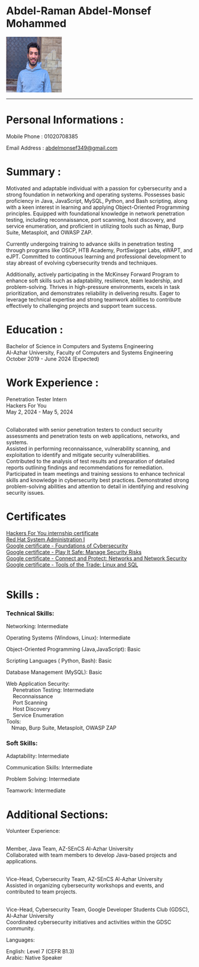 # Abdel-Raman Abdel-Monsef Mohammed

<img src="photo/pic.jpg" alt="Personal Picture" width="150" height="150">

<br>
<hr>

# Personal Informations :

Mobile Phone : 01020708385

Email Address : abdelmonsef349@gmail.com

# Summary : 

<p>
Motivated and adaptable individual with a passion for cybersecurity and a strong foundation in networking and operating systems. Possesses basic proficiency in Java, JavaScript, MySQL, Python, and Bash scripting, along with a keen interest in learning and applying Object-Oriented Programming principles. Equipped with foundational knowledge in network penetration testing, including reconnaissance, port scanning, host discovery, and service enumeration, and proficient in utilizing tools such as Nmap, Burp Suite, Metasploit, and OWASP ZAP.

Currently undergoing training to advance skills in penetration testing through programs like OSCP, HTB Academy, PortSwigger Labs, eWAPT, and eJPT. Committed to continuous learning and professional development to stay abreast of evolving cybersecurity trends and techniques.

Additionally, actively participating in the McKinsey Forward Program to enhance soft skills such as adaptability, resilience, team leadership, and problem-solving. Thrives in high-pressure environments, excels in task prioritization, and demonstrates reliability in delivering results. Eager to leverage technical expertise and strong teamwork abilities to contribute effectively to challenging projects and support team success.
</p>

# Education :

Bachelor of Science in Computers and Systems Engineering<br>
Al-Azhar University, Faculty of Computers and Systems Engineering<br>
October 2019 - June 2024 (Expected)<br>


# Work Experience :


Penetration Tester Intern<br>
Hackers For You<br>
May 2, 2024 - May 5, 2024 <br><br>

Collaborated with senior penetration testers to conduct security assessments and penetration tests on web applications, networks, and systems.<br>
Assisted in performing reconnaissance, vulnerability scanning, and exploitation to identify and mitigate security vulnerabilities.<br>
Contributed to the analysis of test results and preparation of detailed reports outlining findings and recommendations for remediation.<br>
Participated in team meetings and training sessions to enhance technical skills and knowledge in cybersecurity best practices.
Demonstrated strong problem-solving abilities and attention to detail in identifying and resolving security issues.<br>

# Certificates
<a href="/certificates/Hackers_For_you_intern_cert.png">Hackers For You internship certificate
</a><br>
<a href="certificates/mlang_enCourse_Certificate_Enmlangmlang_ar___mlang.pdf">Red Hat System Administration I</a><br>
<a href="certificates/Coursera 62QY3G5YL8MZ.pdf">Google certificate - Foundations of Cybersecurity</a><br>
<a href="certificates/Coursera M7NZDA9943MN.pdf">Google certificate - Play It Safe: Manage Security Risks</a><br>
<a href="certificates/Coursera M4T8D89EFANG.pdf">Google certificate - Connect and Protect: Networks and Network Security</a><br>
<a href="certificates/Coursera VKAPSSTPLL5W.pdf">Google certificate - Tools of the Trade: Linux and SQL</a><br><br>

# Skills :

### Technical Skills:

Networking: Intermediate<br>

Operating Systems (Windows, Linux): Intermediate<br>

Object-Oriented Programming (Java,JavaScript): Basic<br>

Scripting Languages ( Python, Bash): Basic<br>

Database Management (MySQL): Basic<br>

Web Application Security:<br>
&emsp; Penetration Testing: Intermediate<br>
&emsp; Reconnaissance<br>
&emsp; Port Scanning<br>
&emsp; Host Discovery<br>
&emsp; Service Enumeration<br>
Tools:<br>
&emsp;Nmap, Burp Suite, Metasploit, OWASP ZAP

### Soft Skills:

Adaptability: Intermediate<br>

Communication Skills: Intermediate<br>

Problem Solving: Intermediate<br>

Teamwork: Intermediate<br>


# Additional Sections:

Volunteer Experience:

<br>Member, Java Team, AZ-SEnCS Al-Azhar University
<br>Collaborated with team members to develop Java-based projects and applications.

<br>Vice-Head, Cybersecurity Team, AZ-SEnCS Al-Azhar University
<br>Assisted in organizing cybersecurity workshops and events, and contributed to team projects.

<br>Vice-Head, Cybersecurity Team, Google Developer Students Club (GDSC), Al-Azhar University<br>
Coordinated cybersecurity initiatives and activities within the GDSC community.<br>

Languages:<br>

English: Level 7 (CEFR B1.3)<br>
Arabic: Native Speaker
